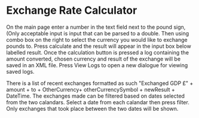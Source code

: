 # Exchange Rate Calculator

On the main page enter a number in the text field next to the pound sign, (Only acceptable input is input that can be parsed to a double. Then using combo box on the right to select the currency you would like to exchange pounds to. Press calculate and the result will appear in the input box below labelled result. Once the calculation button is pressed a log containing the amount converted, chosen currency and result of the exchange will be saved in an XML file. Press View Logs to open a new dialogue for viewing saved logs.

There is a list of recent exchanges formatted as such "Exchanged GDP £" + amount + to + OtherCurrency+ otherCurrencySymbol + newResult + DateTime. The exchanges made can be filtered based on dates selected from the two calandars. Select a date from each calandar then press filter. Only exchanges that took place between the two dates will be shown.
